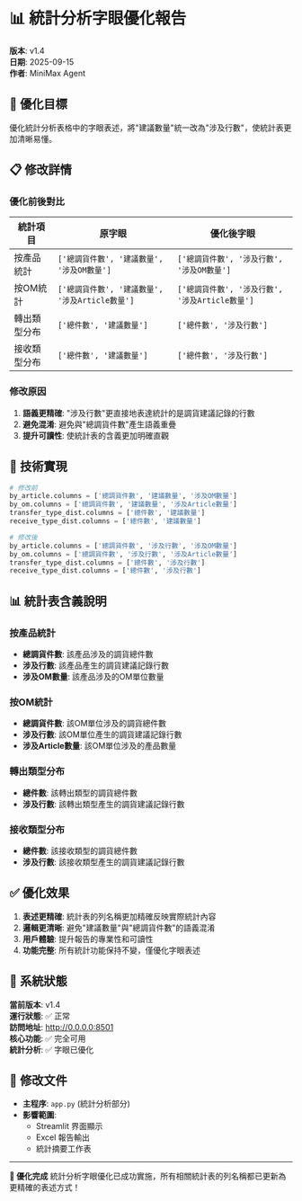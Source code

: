 # 📊 統計分析字眼優化報告

**版本**: v1.4  
**日期**: 2025-09-15  
**作者**: MiniMax Agent

## 🎯 優化目標

優化統計分析表格中的字眼表述，將"建議數量"統一改為"涉及行數"，使統計表更加清晰易懂。

## 📋 修改詳情

### 優化前後對比

| 統計項目 | 原字眼 | 優化後字眼 |
|---------|--------|-----------|
| 按產品統計 | `['總調貨件數', '建議數量', '涉及OM數量']` | `['總調貨件數', '涉及行數', '涉及OM數量']` |
| 按OM統計 | `['總調貨件數', '建議數量', '涉及Article數量']` | `['總調貨件數', '涉及行數', '涉及Article數量']` |
| 轉出類型分布 | `['總件數', '建議數量']` | `['總件數', '涉及行數']` |
| 接收類型分布 | `['總件數', '建議數量']` | `['總件數', '涉及行數']` |

### 修改原因

1. **語義更精確**: "涉及行數"更直接地表達統計的是調貨建議記錄的行數
2. **避免混淆**: 避免與"總調貨件數"產生語義重疊
3. **提升可讀性**: 使統計表的含義更加明確直觀

## 🔧 技術實現

```python
# 修改前
by_article.columns = ['總調貨件數', '建議數量', '涉及OM數量']
by_om.columns = ['總調貨件數', '建議數量', '涉及Article數量']
transfer_type_dist.columns = ['總件數', '建議數量']
receive_type_dist.columns = ['總件數', '建議數量']

# 修改後
by_article.columns = ['總調貨件數', '涉及行數', '涉及OM數量']
by_om.columns = ['總調貨件數', '涉及行數', '涉及Article數量']
transfer_type_dist.columns = ['總件數', '涉及行數']
receive_type_dist.columns = ['總件數', '涉及行數']
```

## 📊 統計表含義說明

### 按產品統計
- **總調貨件數**: 該產品涉及的調貨總件數
- **涉及行數**: 該產品產生的調貨建議記錄行數
- **涉及OM數量**: 該產品涉及的OM單位數量

### 按OM統計
- **總調貨件數**: 該OM單位涉及的調貨總件數
- **涉及行數**: 該OM單位產生的調貨建議記錄行數
- **涉及Article數量**: 該OM單位涉及的產品數量

### 轉出類型分布
- **總件數**: 該轉出類型的調貨總件數
- **涉及行數**: 該轉出類型產生的調貨建議記錄行數

### 接收類型分布
- **總件數**: 該接收類型的調貨總件數
- **涉及行數**: 該接收類型產生的調貨建議記錄行數

## ✅ 優化效果

1. **表述更精確**: 統計表的列名稱更加精確反映實際統計內容
2. **邏輯更清晰**: 避免"建議數量"與"總調貨件數"的語義混淆
3. **用戶體驗**: 提升報告的專業性和可讀性
4. **功能完整**: 所有統計功能保持不變，僅優化字眼表述

## 🚀 系統狀態

**當前版本**: v1.4  
**運行狀態**: ✅ 正常  
**訪問地址**: http://0.0.0.0:8501  
**核心功能**: ✅ 完全可用  
**統計分析**: ✅ 字眼已優化

## 📝 修改文件

- **主程序**: `app.py` (統計分析部分)
- **影響範圍**: 
  - Streamlit 界面顯示
  - Excel 報告輸出
  - 統計摘要工作表

---

**🎉 優化完成**
統計分析字眼優化已成功實施，所有相關統計表的列名稱都已更新為更精確的表述方式！
